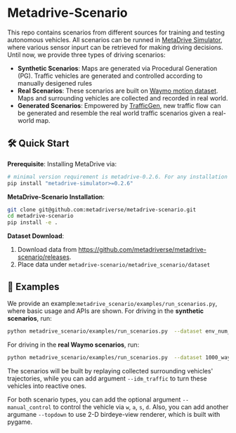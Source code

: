# Metadrive-Scenario

This repo contains scenarios from different sources for training and testing autonomous vehicles.
All scenarios can be runned in [MetaDrive Simulator](https://github.com/metadriverse/metadrive), where various sensor
inpurt can be retrieved for making driving decisions. Until now, we provide three types of driving scenarios:

- **Synthetic Scenarios**: Maps are generated via Procedural Generation (PG). Traffic vehicles are generated and 
controlled according to manually desigened rules
- **Real Scenarios**: These scenarios are built on [Waymo motion dataset](https://waymo.com/open/). Maps and surrounding 
vehicles are collected and recorded in real world.
- **Generated Scenarios**: Empowered by [TrafficGen](https://metadriverse.github.io/trafficgen/), new traffic flow can
be generated and resemble the real world traffic scenarios given a real-world map.

## 🛠 Quick Start
**Prerequisite**: Installing MetaDrive via:

```bash
# minimal version requirement is metadrive-0.2.6. For any installation issues, please refer to Metadrive: https://github.com/metadriverse/metadrive.
pip install "metadrive-simulator>=0.2.6"
```

**MetaDrive-Scenario Installation**:

```bash
git clone git@github.com:metadriverse/metadrive-scenario.git
cd metadrive-scenario
pip install -e .
```

**Dataset Download**:
1. Download data from https://github.com/metadriverse/metadrive-scenario/releases.
2. Place data under ```metadrive-scenario/metadrive_scenario/dataset```

## 🚕 Examples

We provide an example:```metadrive_scenario/examples/run_scenarios.py```, where basic usage and APIs are shown.
For driving in the **synthetic scenarios**, run:
```bash
python metadrive_scenario/examples/run_scenarios.py  --dataset env_num_3000_start_seed_0_synthetic --scenario_start=0 --scenario_end=3000 
```

For driving in the **real Waymo scenarios**, run:
```bash
python metadrive_scenario/examples/run_scenarios.py  --dataset 1000_waymo_training --scenario_start=0 --scenario_end=1000 
```
The scenarios will be built by replaying collected surrounding vehicles' trajectories, while you can add argument 
```--idm_traffic``` to turn these vehicles into reactive ones.

For both scenario types, you can add the optional argument ```--manual_control``` to control the vehicle via ```w```, ```a```, ```s```, ```d```.
Also, you can add another argumane ```--topdown``` to use 2-D birdeye-view renderer, which is built with pygame.

